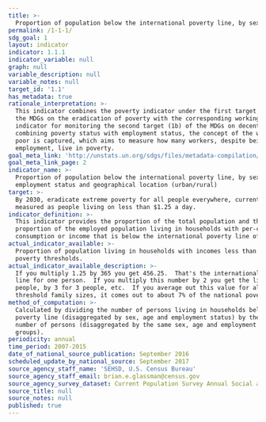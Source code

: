 ```yaml
---
title: >-
  Proportion of population below the international poverty line, by sex, age,
permalink: /1-1-1/
sdg_goal: 1
layout: indicator
indicator: 1.1.1
indicator_variable: null
graph: null
variable_description: null
variable_notes: null
target_id: '1.1'
has_metadata: true
rationale_interpretation: >-
  This indicator combines the poverty indicator under the first target (1a) of
  the MDGs on the eradication of poverty with the corresponding working
  indicator for monitoring the second target (1b) of the MDGs on decent work. By
  combining poverty status with employment status, the concept of the working
  poor is captured, which aims to measure how many workers, despite being in
  employment, live in poverty.
goal_meta_link: 'http://unstats.un.org/sdgs/files/metadata-compilation/Metadata-Goal-1.pdf'
goal_meta_link_page: 2
indicator_name: >-
  Proportion of population below the international poverty line, by sex, age,
  employment status and geographical location (urban/rural)
target: >-
  By 2030, eradicate extreme poverty for all people everywhere, currently
  measured as people living on less than $1.25 a day.
indicator_definition: >-
  This indicator provides the proportion of the total population and the
  proportion of the employed population living in households with per-capita
  consumption or income that is below the international poverty line of US$1.25.
actual_indicator_available: >-
  Proportion of population living in households with incomes less than 7% of the
  poverty thresholds.
actual_indicator_available_description: >-
  If you multiply 1.25 by 365 you get 456.25.  That's the international poverty
  line for one person.  If you multiply this number by 2 you get the line for 2
  people, by 3 for 3 people, etc.  If you average out this value for all poverty
  threshold family sizes, it comes out to about 7% of the national poverty line.
method_of_computation: >-
  Calculated by dividing the number of persons living in households below the
  poverty line (disaggregated by sex, age and employment status) by the total
  number of persons (disaggregated by the same sex, age and employment status
  groups).
periodicity: annual
time_period: 2007-2015
date_of_national_source_publication: September 2016
scheduled_update_by_national_source: September 2017
source_agency_staff_name: 'SEHSD, U.S. Census Bureau'
source_agency_staff_email: brian.e.glassman@census.gov
source_agency_survey_dataset: Current Population Survey Annual Social and Economic Supplement
source_title: null
source_notes: null
published: true
---
```

